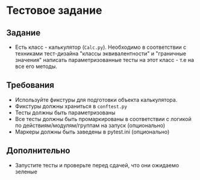 # Тестовое задание

## Задание
- Есть класс - калькулятор (`Calc.py`). Необходимо в соответствии с техниками тест-дизайна "классы эквивалентности" и "граничные значения" написать параметризованные тесты на этот класс - т.е на все его методы.

## Требования
- Используйте фикстуры для подготовки объекта калькулятора. 
- Фикстуры должны храниться в `conftest.py`
- Тесты должны быть параметризованы
- Все тесты должны быть промаркированы в соответствии с логикой по действиям/модулям/группам на запуск (опционально)
- Маркеры должны быть заведены в pytest.ini (опционально)

## Дополнительно
- Запустите тесты и проверьте перед сдачей, что они ожидаемо зеленые
